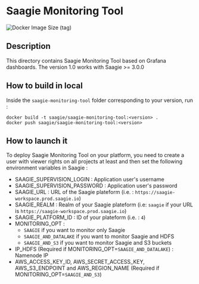 # Saagie Monitoring Tool

![Docker Image Size (tag)](https://img.shields.io/docker/image-size/saagie/saagie-monitoring-tool/0.43?label=v0.43%20image%20size&style=for-the-badge)

## Description

This directory contains Saagie Monitoring Tool based on Grafana dashboards.
The version 1.0 works with Saagie >= 3.0.0

## How to build in local

Inside the `saagie-monitoring-tool` folder corresponding to your version, run :
```
docker build -t saagie/saagie-monitoring-tool:<version> .
docker push saagie/saagie-monitoring-tool:<version>
```

## How to launch it

To deploy Saagie Monitoring Tool on your platform, you need to create a user with viewer rights on all projects at least and then set the following environment variables in Saagie :

- SAAGIE_SUPERVISION_LOGIN : Application user's username
- SAAGIE_SUPERVISION_PASSWORD : Application user's password
- SAAGIE_URL : URL of the Saagie plateform (i.e. : `https://saagie-workspace.prod.saagie.io`)
- SAAGIE_REALM : Realm of your Saagie plateform (i.e: `saagie` if your URL is `https://saagie-workspace.prod.saagie.io`)
- SAAGIE_PLATFORM_ID : ID of your plateform (i.e. : `4`)
- MONITORING_OPT : 
  - `SAAGIE` if you want to monitor only Saagie 
  - `SAAGIE_AND_DATALAKE` if you want to monitor Saagie and HDFS
  - `SAAGIE_AND_S3` if you want to monitor Saagie and S3 buckets
- IP_HDFS (Required if MONITORING_OPT=`SAAGIE_AND_DATALAKE`) : Namenode IP
- AWS_ACCESS_KEY_ID, AWS_SECRET_ACCESS_KEY, AWS_S3_ENDPOINT and AWS_REGION_NAME (Required if MONITORING_OPT=`SAAGIE_AND_S3`)

